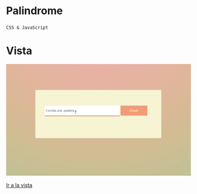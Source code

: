 # Palindrome
`CSS & JavaScript`

# Vista
![image](vista1.gif)

[Ir a la vista](https://epic-chandrasekhar-0f9f41.netlify.ap)


